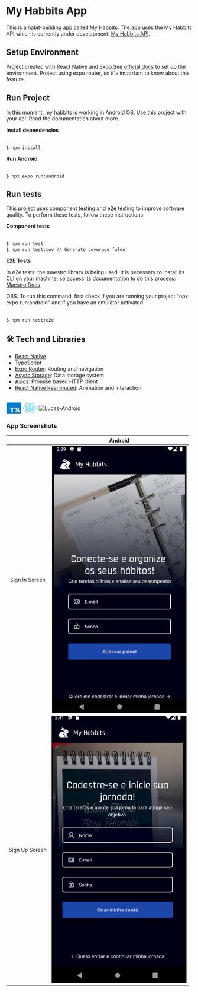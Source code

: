 # My Habbits App

This is a habit-building app called My Habbits. The app uses the My Habbits API which is currently under development. [My Habbits API](https://github.com/LUKASRIB15/My-habbits-API).

## Setup Environment

Project created with React Native and Expo.[See official docs](https://docs.expo.dev) to set up the environment. Project using expo router, so it's important to know about this feature.

## Run Project

In this moment, my habbits is working in Android OS. Use this project with your api. Read the documentation about more.

**Install dependencies**

```

$ npm install

```

**Run Android**

```

$ npx expo run:android

```

## Run tests

This project uses component testing and e2e testing to improve software quality. To perform these tests, follow these instructions:

**Component tests**

```

$ npm run test
$ npm run test:cov // Generate coverage folder

```

**E2E Tests**

In e2e tests, the maestro library is being used. It is necessary to install its CLI on your machine, so access its documentation to do this process: [Maestro Docs](https://docs.maestro.dev)

OBS: To run this command, first check if you are running your project "npx expo run:android" and if you have an emulator activated.

```

$ npm run test:e2e

```

## 🛠 Tech and Libraries

- [React Native](https://reactnative.dev/)
- [TypeScript](https://www.typescriptlang.org/)
- [Expo Router](https://docs.expo.dev/versions/latest/sdk/router/): Routing and navigation
- [Async Storage](https://react-native-async-storage.github.io/async-storage/): Data storage system
- [Axios](https://github.com/axios/axios): Promise based HTTP client
- [React Native Reanimated](https://docs.swmansion.com/react-native-reanimated/): Animation and interaction

<div style="display: inline_block"><br>
  <img align="center" alt="Lucas-Ts" height="30" width="40" src="https://raw.githubusercontent.com/devicons/devicon/master/icons/typescript/typescript-plain.svg">
  <img align="center" alt="Lucas-React" height="30" width="40" src="https://raw.githubusercontent.com/devicons/devicon/master/icons/react/react-original.svg">
  <img align="center" alt="Lucas-Android" height="30" width="40" src="https://cdn.jsdelivr.net/gh/devicons/devicon@latest/icons/android/android-original.svg" />
</div>

### App Screenshots

|                 |                   Android                    |
| :-------------: | :------------------------------------------: | 
|  Sign In Screen |  ![](docs/images/android/sign-in-screen.png) |   
|  Sign Up Screen |  ![](docs/images/android/sign-up-screen.png) | 
